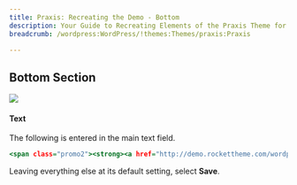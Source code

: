 ```yaml
---
title: Praxis: Recreating the Demo - Bottom
description: Your Guide to Recreating Elements of the Praxis Theme for WordPress
breadcrumb: /wordpress:WordPress/!themes:Themes/praxis:Praxis

---
```


Bottom Section
-----

![][demo]

#### Text

The following is entered in the main text field.

~~~ .html
<span class="promo2"><strong><a href="http://demo.rockettheme.com/wordpress-themes/wp_praxis/tutorials/">More Details:</a></strong> Help guides are available to assist in the setup of Praxis.</span>
~~~

Leaving everything else at its default setting, select **Save**.

[demo]: assets/demo_10.jpeg